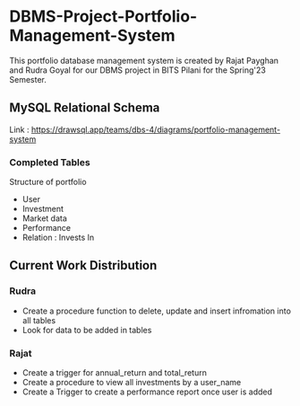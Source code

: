 # DBMS-Project-Portfolio-Management-System
This portfolio database management system is created by Rajat Payghan and Rudra Goyal for our DBMS project in BITS Pilani for the Spring'23 Semester.

## MySQL Relational Schema
Link : https://drawsql.app/teams/dbs-4/diagrams/portfolio-management-system
### Completed Tables
Structure of portfolio
- User
- Investment
- Market data
- Performance
- Relation : Invests In

## Current Work Distribution
### Rudra
- Create a procedure function to delete, update and insert infromation into all tables
- Look for data to be added in tables

### Rajat
- Create a trigger for annual_return and total_return
- Create a procedure to view all investments by a user_name
- Create a Trigger to create a performance report once user is added


